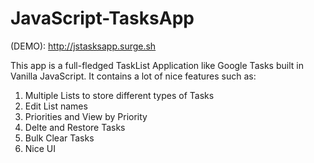 # JavaScript-TasksApp
(DEMO): http://jstasksapp.surge.sh

 This app is a full-fledged TaskList Application like Google Tasks built in Vanilla JavaScript.
 It contains a lot of nice features such as:
 1. Multiple Lists to store different types of Tasks
 2. Edit List names
 3. Priorities and View by Priority
 4. Delte and Restore Tasks
 5. Bulk Clear Tasks
 6. Nice UI
